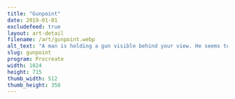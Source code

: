 ```yaml
---
title: "Gunpoint"
date: 2019-01-01
excludefeed: true
layout: art-detail
filename: /art/gunpoint.webp
alt_text: "A man is holding a gun visible behind your view. He seems to be distressed."
slug: gunpoint
program: Procreate
width: 1024
height: 715
thumb_width: 512
thumb_height: 358
---
```

